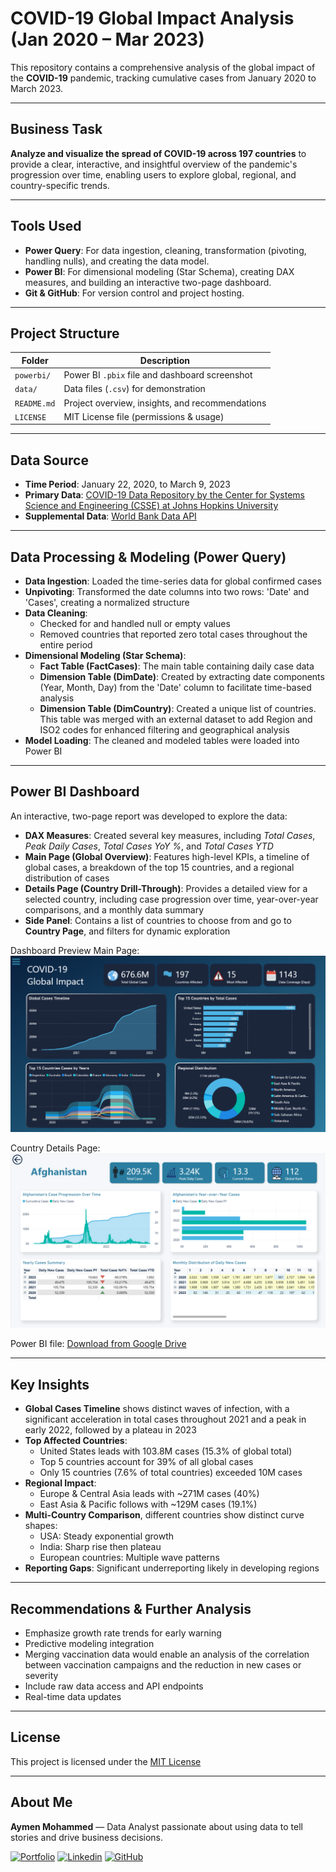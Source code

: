# COVID-19 Global Impact Analysis (Jan 2020 – Mar 2023)

This repository contains a comprehensive analysis of the global impact of the **COVID-19** pandemic, tracking cumulative cases from January 2020 to March 2023.

---

## Business Task

**Analyze and visualize the spread of COVID-19 across 197 countries** to provide a clear, interactive, and insightful overview of the pandemic's progression over time, enabling users to explore global, regional, and country-specific trends.

---

## Tools Used

- **Power Query**: For data ingestion, cleaning, transformation (pivoting, handling nulls), and creating the data model.
- **Power BI**: For dimensional modeling (Star Schema), creating DAX measures, and building an interactive two-page dashboard.
- **Git & GitHub**: For version control and project hosting.

---

## Project Structure

| Folder        | Description                                 |
|---------------|---------------------------------------------|
| `powerbi/`    | Power BI `.pbix` file and dashboard screenshot   |
| `data/`       | Data files (`.csv`) for demonstration            |
| `README.md`   | Project overview, insights, and recommendations  |
| `LICENSE`     | MIT License file (permissions & usage)           |

---

## Data Source

-  **Time Period**: January 22, 2020, to March 9, 2023  
-  **Primary Data**: [COVID-19 Data Repository by the Center for Systems Science and Engineering (CSSE) at Johns Hopkins University](https://github.com/CSSEGISandData/COVID-19/blob/master/csse_covid_19_data/csse_covid_19_time_series/time_series_covid19_confirmed_global.csv)
-  **Supplemental Data**: [World Bank Data API](https://api.worldbank.org/v2/country/all)

---

## Data Processing & Modeling (Power Query)

- **Data Ingestion**: Loaded the time-series data for global confirmed cases
- **Unpivoting**: Transformed the date columns into two rows: 'Date' and 'Cases', creating a normalized structure
- **Data Cleaning**:
  - Checked for and handled null or empty values
  - Removed countries that reported zero total cases throughout the entire period
- **Dimensional Modeling (Star Schema)**:
  - **Fact Table (FactCases)**: The main table containing daily case data
  - **Dimension Table (DimDate)**: Created by extracting date components (Year, Month, Day) from the 'Date' column to facilitate time-based analysis
  - **Dimension Table (DimCountry)**: Created a unique list of countries. This table was merged with an external dataset to add Region and ISO2 codes for enhanced filtering and geographical analysis
- **Model Loading**: The cleaned and modeled tables were loaded into Power BI

---

## Power BI Dashboard

An interactive, two-page report was developed to explore the data:

- **DAX Measures**: Created several key measures, including *Total Cases*, *Peak Daily Cases*, *Total Cases YoY %*, and *Total Cases YTD*
- **Main Page (Global Overview)**: Features high-level KPIs, a timeline of global cases, a breakdown of the top 15 countries, and a regional distribution of cases
- **Details Page (Country Drill-Through)**: Provides a detailed view for a selected country, including case progression over time, year-over-year comparisons, and a monthly data summary
- **Side Panel**: Contains a list of countries to choose from and go to **Country Page**, and filters for dynamic exploration

Dashboard Preview
Main Page:
![Main Page Screenshot](powerbi/Main-page.png)

Country Details Page:
![Country Page Screenshot](powerbi/Country-page.png)

Power BI file: [Download from Google Drive](https://drive.google.com/file/d/1ioornkcXpJhp57h6ARvgJG-zXl2EuRDX/view?usp=sharing)

---

## Key Insights

- **Global Cases Timeline** shows distinct waves of infection, with a significant acceleration in total cases throughout 2021 and a peak in early 2022, followed by a plateau in 2023
- **Top Affected Countries**:
  - United States leads with 103.8M cases (15.3% of global total)
  - Top 5 countries account for 39% of all global cases
  - Only 15 countries (7.6% of total countries) exceeded 10M cases
- **Regional Impact**:
  - Europe & Central Asia leads with ~271M cases (40%)
  - East Asia & Pacific follows with ~129M cases (19.1%)
- **Multi-Country Comparison**, different countries show distinct curve shapes:
  - USA: Steady exponential growth
  - India: Sharp rise then plateau
  - European countries: Multiple wave patterns
- **Reporting Gaps**: Significant underreporting likely in developing regions

---

## Recommendations & Further Analysis

- Emphasize growth rate trends for early warning
- Predictive modeling integration
- Merging vaccination data would enable an analysis of the correlation between vaccination campaigns and the reduction in new cases or severity
- Include raw data access and API endpoints
- Real-time data updates

---

## License

This project is licensed under the [MIT License](LICENSE)

---

## About Me

**Aymen Mohammed** — Data Analyst passionate about using data to tell stories and drive business decisions.

 [![Portfolio](https://img.shields.io/badge/Portfolio-000000?logo=about.me&logoColor=white&style=flat)](https://aymenmohammed.netlify.app/)
 [![Linkedin](https://img.shields.io/badge/LinkedIn-%230077B5.svg?style=flat&logo=linkedin&logoColor=white)](https://www.linkedin.com/in/ayman-muammer)
 [![GitHub](https://img.shields.io/badge/GitHub-black?logo=github&logoColor=white&style=flat)](https://github.com/Aymen-Mohammed7)
